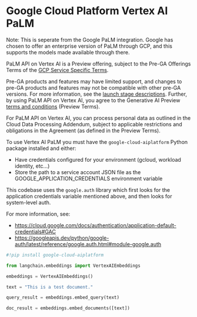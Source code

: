 # Google Cloud Platform Vertex AI PaLM 

Note: This is seperate from the Google PaLM integration. Google has chosen to offer an enterprise version of PaLM through GCP, and this supports the models made available through there. 

PaLM API on Vertex AI is a Preview offering, subject to the Pre-GA Offerings Terms of the [GCP Service Specific Terms](https://cloud.google.com/terms/service-terms). 

Pre-GA products and features may have limited support, and changes to pre-GA products and features may not be compatible with other pre-GA versions. For more information, see the [launch stage descriptions](https://cloud.google.com/products#product-launch-stages). Further, by using PaLM API on Vertex AI, you agree to the Generative AI Preview [terms and conditions](https://cloud.google.com/trustedtester/aitos) (Preview Terms).

For PaLM API on Vertex AI, you can process personal data as outlined in the Cloud Data Processing Addendum, subject to applicable restrictions and obligations in the Agreement (as defined in the Preview Terms).

To use Vertex AI PaLM you must have the `google-cloud-aiplatform` Python package installed and either:
- Have credentials configured for your environment (gcloud, workload identity, etc...)
- Store the path to a service account JSON file as the GOOGLE_APPLICATION_CREDENTIALS environment variable

This codebase uses the `google.auth` library which first looks for the application credentials variable mentioned above, and then looks for system-level auth.

For more information, see: 
- https://cloud.google.com/docs/authentication/application-default-credentials#GAC
- https://googleapis.dev/python/google-auth/latest/reference/google.auth.html#module-google.auth



<!-- WARNING: THIS FILE WAS AUTOGENERATED! DO NOT EDIT! Instead, edit the notebook w/the location & name as this file. -->


```python
#!pip install google-cloud-aiplatform
```


```python
from langchain.embeddings import VertexAIEmbeddings
```


```python
embeddings = VertexAIEmbeddings()
```


```python
text = "This is a test document."
```


```python
query_result = embeddings.embed_query(text)
```


```python
doc_result = embeddings.embed_documents([text])
```
